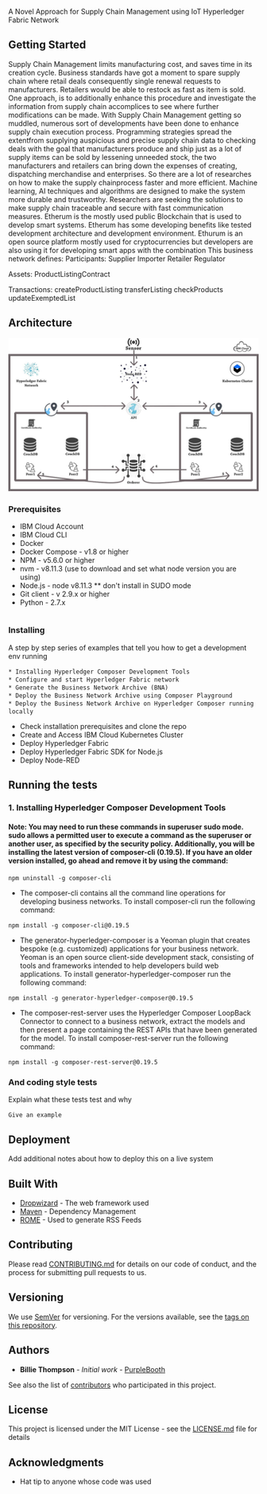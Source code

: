 
A Novel Approach for Supply Chain Management using IoT Hyperledger Fabric Network

## Getting Started

Supply Chain Management limits manufacturing cost, and saves time in its creation cycle. Business standards have got a moment to spare supply chain where retail deals consequently single renewal requests to manufacturers. Retailers would be able to restock as fast as item is sold. One approach, is to additionally enhance this procedure and investigate the information from supply chain accomplices to see where further modifications can be made. With Supply Chain Management getting so muddled, numerous sort of developments have been done to enhance supply chain execution process. Programming strategies spread the extentfrom supplying auspicious and precise supply chain data to checking deals with the goal that manufacturers produce and ship just as a lot of supply items can be sold by lessening unneeded stock, the two manufacturers and retailers can bring down the expenses of creating, dispatching merchandise and enterprises. So there are a lot of researches on how to make the supply chainprocess faster and more efficient. Machine learning, AI techniques and algorithms are designed to make the system more durable and trustworthy. Researchers are seeking the solutions to make supply chain traceable and secure with fast communication measures. Etherum is the mostly used public Blockchain that is used to develop smart systems. Etherum has some developing benefits like tested development architecture and development environment. Ethurum is an open source platform mostly used for cryptocurrencies but developers are also using it for developing smart apps with the combination
This business network defines:
Participants: Supplier Importer Retailer Regulator

Assets: ProductListingContract

Transactions: createProductListing transferListing checkProducts updateExemptedList

## Architecture
![alt text](https://github.com/shanibhai/supplychain/blob/main/images/arch.jpg)

### Prerequisites

* IBM Cloud Account
* IBM Cloud CLI
* Docker
* Docker Compose - v1.8 or higher
* NPM - v5.6.0 or higher
* nvm - v8.11.3 (use to download and set what node version you are using)
* Node.js - node v8.11.3 ** don't install in SUDO mode
* Git client - v 2.9.x or higher
* Python - 2.7.x
```

```

### Installing

A step by step series of examples that tell you how to get a development env running

```
* Installing Hyperledger Composer Development Tools
* Configure and start Hyperledger Fabric network
* Generate the Business Network Archive (BNA)
* Deploy the Business Network Archive using Composer Playground
* Deploy the Business Network Archive on Hyperledger Composer running locally
```

* Check installation prerequisites and clone the repo
* Create and Access IBM Cloud Kubernetes Cluster
* Deploy Hyperledger Fabric
* Deploy Hyperledger Fabric SDK for Node.js
* Deploy Node-RED

## Running the tests

### 1. Installing Hyperledger Composer Development Tools
#### Note: You may need to run these commands in superuser sudo mode. sudo allows a permitted user to execute a command as the superuser or another user, as specified by the security policy. Additionally, you will be installing the latest version of composer-cli (0.19.5). If you have an older version installed, go ahead and remove it by using the command:

```
npm uninstall -g composer-cli
```
* The composer-cli contains all the command line operations for developing business networks. To install composer-cli run the following command:
```
npm install -g composer-cli@0.19.5
```
* The generator-hyperledger-composer is a Yeoman plugin that creates bespoke (e.g. customized) applications for your business network. Yeoman is an open source client-side development stack, consisting of tools and frameworks intended to help developers build web applications. To install generator-hyperledger-composer run the following command:
```
npm install -g generator-hyperledger-composer@0.19.5
```
* The composer-rest-server uses the Hyperledger Composer LoopBack Connector to connect to a business network, extract the models and then present a page containing the REST APIs that have been generated for the model. To install composer-rest-server run the following command:
```
npm install -g composer-rest-server@0.19.5
```

### And coding style tests

Explain what these tests test and why

```
Give an example
```

## Deployment

Add additional notes about how to deploy this on a live system

## Built With

* [Dropwizard](http://www.dropwizard.io/1.0.2/docs/) - The web framework used
* [Maven](https://maven.apache.org/) - Dependency Management
* [ROME](https://rometools.github.io/rome/) - Used to generate RSS Feeds

## Contributing

Please read [CONTRIBUTING.md](https://gist.github.com/PurpleBooth/b24679402957c63ec426) for details on our code of conduct, and the process for submitting pull requests to us.

## Versioning

We use [SemVer](http://semver.org/) for versioning. For the versions available, see the [tags on this repository](https://github.com/your/project/tags). 

## Authors

* **Billie Thompson** - *Initial work* - [PurpleBooth](https://github.com/PurpleBooth)

See also the list of [contributors](https://github.com/your/project/contributors) who participated in this project.

## License

This project is licensed under the MIT License - see the [LICENSE.md](LICENSE.md) file for details

## Acknowledgments

* Hat tip to anyone whose code was used
